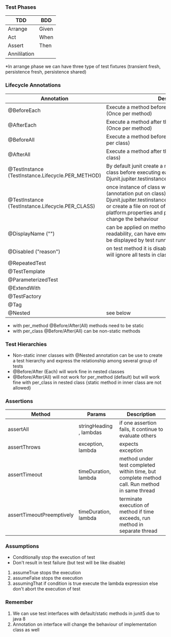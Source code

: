 ### Test Phases
TDD | BDD
--- | ---
Arrange | Given
Act | When
Assert | Then
Annililation |

*In arrange phase we can have three type of test fixtures (transient fresh, persistence fresh, persistence shared)

### Lifecycle Annotations
Annotation | Description
---------- | -----------
@BeforeEach | Execute a method before the execution of each test (Once per method)
@AfterEach | Execute a method after the execution of each test (Once per method)
@BeforeAll | Execute a method before the all test executed (Once per class)
@AfterAll | Execute a method after the all test executed (Once per class)
@TestInstance (TestInstance.Lifecycle.PER_METHOD) | By default junit create a new instance of each test class before executing each test method or -Djunit.jupiter.testinstance.lifecycle.default=per_method
@TestInstance (TestInstance.Lifecycle.PER_CLASS) | once instance of class will use to run all the test (annotation put on class) or -Djunit.jupiter.testinstance.lifecycle.default=per_class or create a file on root of class path with name junit-platform.properties and put these properties there to change the behaviour
@DisplayName ("") | can be applied on method or class, increase readability, can have emoji and special characters, to be displayed by test runners
@Disabled ("reason") | on test method it is disable single test and on class it will ignore all tests in class
@RepeatedTest | 
@TestTemplate | 
@ParameterizedTest | 
@ExtendWith | 
@TestFactory | 
@Tag | 
@Nested | see below

* with per_method @Before/After(All) methods need to be static
* with per_class @Before/After(All) can be non-static methods

### Test Hierarchies
* Non-static inner classes with @Nested annotation can be use to create a test hierarchy and express the relationship among several group of tests
* @Before/After (Each) will work fine in nested classes
* @Before/After(All) will not work for per_method (default) but will work fine with per_class in nested class {static method in inner class are not allowed}

### Assertions
Method | Params | Description
------ | ------ | -----------
assertAll | stringHeading , lambdas | if one assertion fails, it continue to evaluate others
assertThrows | exception, lambda | expects exception
assertTimeout | timeDuration, lambda | method under test completed within time, but complete method call. Run method in same thread
assertTimeoutPreemptively | timeDuration, lambda | terminate execution of method if time exceeds, run method in separate thread

### Assumptions
* Conditionally stop the execution of test
* Don't result in test failure (but test will be like disable)
1. assumeTrue stops the execution
1. assumeFalse stops the execution
1. assumingThat if condition is true execute the lambda expression else don't abort the execution of test

### Remember
1. We can use test interfaces with default/static methods in junit5 due to java 8
1. Annotation on interface will change the behaviour of implementation class as well
